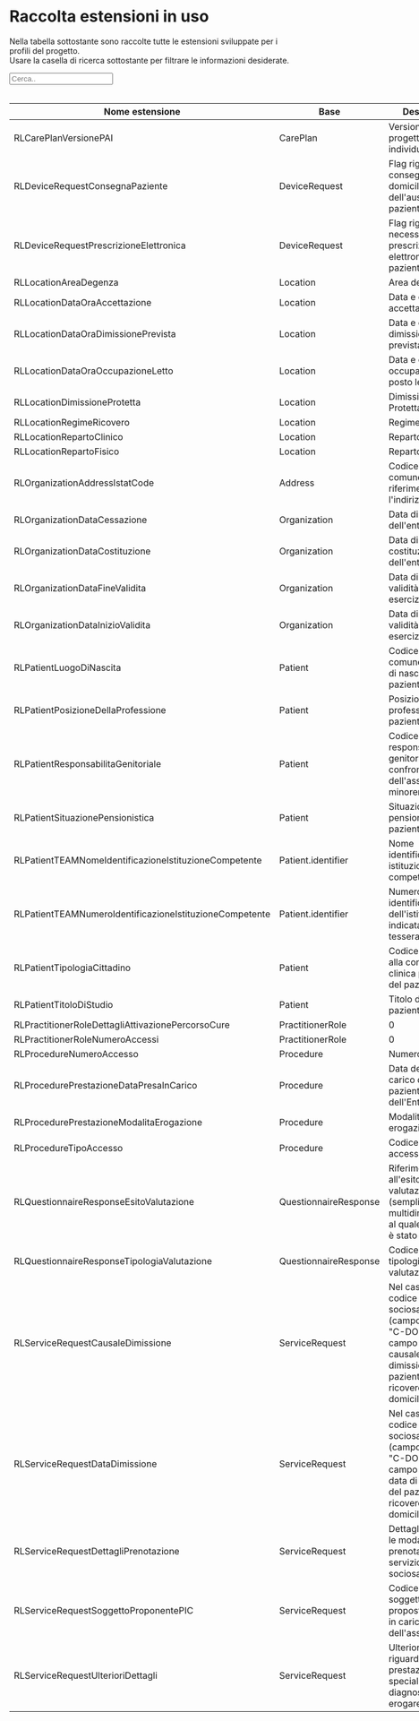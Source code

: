 <html>
  <head>
    <script src="https://ajax.googleapis.com/ajax/libs/jquery/3.6.0/jquery.min.js"></script>
    <script>
      $(document).ready(function () {
        $("#myInput").on("keyup", function () {
          var value = $(this).val().toLowerCase();
          $("#myTable tr").filter(function () {
            $(this).toggle($(this).text().toLowerCase().indexOf(value) > -1);
          });
        });
      });
    </script>
  </head>
  <body>
    <h1>Raccolta estensioni in uso</h1>
    <div>
      <p>
        Nella tabella sottostante sono raccolte tutte le estensioni sviluppate
        per i profili del progetto.
        <br />
        Usare la casella di ricerca sottostante per filtrare le informazioni
        desiderate.
      </p>
      <input id="myInput" type="text" placeholder="Cerca.." />
    </div>
    <br />
    <table style="width: fit-content">
      <thead>
        <tr>
          <th>Nome estensione</th>
          <th>Base</th>
          <th>Descrizione</th>
          <th>Link simplifier</th>
        </tr>
      </thead>
      <tbody id="myTable">
        <tr>
          <td>RLCarePlanVersionePAI</td>
          <td>CarePlan</td>
          <td>Versione del progetto individuale</td>
          <td>
            {{link:https://fhir.siss.regione.lombardia.it/StructureDefinition/RLCarePlanVersionePAI}}
          </td>
        </tr>
        <tr>
          <td>RLDeviceRequestConsegnaPaziente</td>
          <td>DeviceRequest</td>
          <td>Flag riguardo la consegna a domicilio dell'ausilio al paziente</td>
          <td>
            {{link:https://fhir.siss.regione.lombardia.it/StructureDefinition/RLDeviceRequestConsegnaPaziente}}
          </td>
        </tr>
        <tr>
          <td>RLDeviceRequestPrescrizioneElettronica</td>
          <td>DeviceRequest</td>
          <td>
            Flag riguardo la necessità di una prescrizione elettronica
            per il paziente
          </td>
          <td>
            {{link:https://fhir.siss.regione.lombardia.it/StructureDefinition/RLDeviceRequestPrescrizioneElettronica}}
          </td>
        </tr>
        <tr>
          <td>RLLocationAreaDegenza</td>
          <td>Location</td>
          <td>Area degenza</td>
          <td>
            {{link:https://fhir.siss.regione.lombardia.it/StructureDefinition/RLLocationAreaDegenza}}
          </td>
        </tr>
        <tr>
          <td>RLLocationDataOraAccettazione</td>
          <td>Location</td>
          <td>Data e ora di accettazione</td>
          <td>
            {{link:https://fhir.siss.regione.lombardia.it/StructureDefinition/RLLocationDataOraAccettazione}}
          </td>
        </tr>
        <tr>
          <td>RLLocationDataOraDimissionePrevista</td>
          <td>Location</td>
          <td>Data e ora di dimissione prevista</td>
          <td>
            {{link:https://fhir.siss.regione.lombardia.it/StructureDefinition/RLLocationDataOraDimissionePrevista}}
          </td>
        </tr>
        <tr>
          <td>RLLocationDataOraOccupazioneLetto</td>
          <td>Location</td>
          <td>Data e ora di occupazione posto letto</td>
          <td>
            {{link:https://fhir.siss.regione.lombardia.it/StructureDefinition/RLLocationDataOraOccupazioneLetto}}
          </td>
        </tr>
        <tr>
          <td>RLLocationDimissioneProtetta</td>
          <td>Location</td>
          <td>Dimissione Protetta</td>
          <td>
            {{link:https://fhir.siss.regione.lombardia.it/StructureDefinition/RLLocationDimissioneProtetta}}
          </td>
        </tr>
        <tr>
          <td>RLLocationRegimeRicovero</td>
          <td>Location</td>
          <td>Regime ricovero</td>
          <td>
            {{link:https://fhir.siss.regione.lombardia.it/StructureDefinition/RLLocationRegimeRicovero}}
          </td>
        </tr>
        <tr>
          <td>RLLocationRepartoClinico</td>
          <td>Location</td>
          <td>Reparto clinico</td>
          <td>
            {{link:https://fhir.siss.regione.lombardia.it/StructureDefinition/RLLocationRepartoClinico}}
          </td>
        </tr>
        <tr>
          <td>RLLocationRepartoFisico</td>
          <td>Location</td>
          <td>Reparto Fisico</td>
          <td>
            {{link:https://fhir.siss.regione.lombardia.it/StructureDefinition/RLLocationRepartoFisico}}
          </td>
        </tr>
        <tr>
          <td>RLOrganizationAddressIstatCode</td>
          <td>Address</td>
          <td>Codice ISTAT del comune a cui fa riferimento l'indirizzo</td>
          <td>
            {{link:https://fhir.siss.regione.lombardia.it/StructureDefinition/RLOrganizationAddressIstatCode}}
          </td>
        </tr>
        <tr>
          <td>RLOrganizationDataCessazione</td>
          <td>Organization</td>
          <td>Data di cessazione dell'ente</td>
          <td>
            {{link:https://fhir.siss.regione.lombardia.it/StructureDefinition/RLOrganizationDataCessazione}}
          </td>
        </tr>
        <tr>
          <td>RLOrganizationDataCostituzione</td>
          <td>Organization</td>
          <td>Data di costituzione dell'ente</td>
          <td>
            {{link:https://fhir.siss.regione.lombardia.it/StructureDefinition/RLOrganizationDataCostituzione}}
          </td>
        </tr>
        <tr>
          <td>RLOrganizationDataFineValidita</td>
          <td>Organization</td>
          <td>Data di fine della validità di esercizio dell'ente</td>
          <td>
            {{link:https://fhir.siss.regione.lombardia.it/StructureDefinition/RLOrganizationDataFineValidita}}
          </td>
        </tr>
        <tr>
          <td>RLOrganizationDataInizioValidita</td>
          <td>Organization</td>
          <td>Data di inizio della validità di esercizio dell'ente</td>
          <td>
            {{link:https://fhir.siss.regione.lombardia.it/StructureDefinition/RLOrganizationDataInizioValidita}}
          </td>
        </tr>
        <tr>
          <td>RLPatientLuogoDiNascita</td>
          <td>Patient</td>
          <td>Codice ISTAT del comune/nazione di nascita del paziente</td>
          <td>
            {{link:https://fhir.siss.regione.lombardia.it/StructureDefinition/RLPatientLuogoDiNascita}}
          </td>
        </tr>
        <tr>
          <td>RLPatientPosizioneDellaProfessione</td>
          <td>Patient</td>
          <td>Posizione della professione del paziente</td>
          <td>
            {{link:https://fhir.siss.regione.lombardia.it/StructureDefinition/RLPatientPosizioneDellaProfessione}}
          </td>
        </tr>
        <tr>
          <td>RLPatientResponsabilitaGenitoriale</td>
          <td>Patient</td>
          <td>
            Codice della responsabilità genitoriale nei
            confronti dell'assistito se minorenne
          </td>
          <td>
            {{link:https://fhir.siss.regione.lombardia.it/StructureDefinition/RLPatientResponsabilitaGenitoriale}}
          </td>
        </tr>
        <tr>
          <td>RLPatientSituazionePensionistica</td>
          <td>Patient</td>
          <td>Situazione pensionistica del paziente</td>
          <td>
            {{link:https://fhir.siss.regione.lombardia.it/StructureDefinition/RLPatientSituazionePensionistica}}
          </td>
        </tr>
        <tr>
          <td>RLPatientTEAMNomeIdentificazioneIstituzioneCompetente</td>
          <td>Patient.identifier</td>
          <td>Nome identificazione istituzione competente</td>
          <td>
            {{link:https://fhir.siss.regione.lombardia.it/StructureDefinition/RLPatientTEAMNomeIdentificazioneIstituzioneCompetente}}
          </td>
        </tr>
        <tr>
          <td>RLPatientTEAMNumeroIdentificazioneIstituzioneCompetente</td>
          <td>Patient.identifier</td>
          <td>
            Numero di identificazione dell'istituzione indicata
            sulla tessera TEAM
          </td>
          <td>
            {{link:https://fhir.siss.regione.lombardia.it/StructureDefinition/RLPatientTEAMNumeroIdentificazioneIstituzioneCompetente}}
          </td>
        </tr>
        <tr>
          <td>RLPatientTipologiaCittadino</td>
          <td>Patient</td>
          <td>
            Codice relativo alla condizione clinica prevalente
            del paziente
          </td>
          <td>
            {{link:https://fhir.siss.regione.lombardia.it/StructureDefinition/RLPatientTipologiaCittadino}}
          </td>
        </tr>
        <tr>
          <td>RLPatientTitoloDiStudio</td>
          <td>Patient</td>
          <td>Titolo di studio del paziente</td>
          <td>
            {{link:https://fhir.siss.regione.lombardia.it/StructureDefinition/RLPatientTitoloDiStudio}}
          </td>
        </tr>
        <tr>
          <td>RLPractitionerRoleDettagliAttivazionePercorsoCure</td>
          <td>PractitionerRole</td>
          <td>0</td>
          <td>
            {{link:https://fhir.siss.regione.lombardia.it/StructureDefinition/RLPractitionerRoleDettagliAttivazionePercorsoCure}}
          </td>
        </tr>
        <tr>
          <td>RLPractitionerRoleNumeroAccessi</td>
          <td>PractitionerRole</td>
          <td>0</td>
          <td>
            {{link:https://fhir.siss.regione.lombardia.it/StructureDefinition/RLPractitionerRoleNumeroAccessi}}
          </td>
        </tr>
        <tr>
          <td>RLProcedureNumeroAccesso</td>
          <td>Procedure</td>
          <td>Numero accesso</td>
          <td>
            {{link:https://fhir.siss.regione.lombardia.it/StructureDefinition/RLProcedureNumeroAccesso}}
          </td>
        </tr>
        <tr>
          <td>RLProcedurePrestazioneDataPresaInCarico</td>
          <td>Procedure</td>
          <td>
            Data della presa in carico del paziente da parte
            dell'Ente Erogatore
          </td>
          <td>
            {{link:https://fhir.siss.regione.lombardia.it/StructureDefinition/RLProcedureDataPresaInCarico}}
          </td>
        </tr>
        <tr>
          <td>RLProcedurePrestazioneModalitaErogazione</td>
          <td>Procedure</td>
          <td>Modalità di erogazione</td>
          <td>
            {{link:https://fhir.siss.regione.lombardia.it/StructureDefinition/RLProcedureModalitaErogazione}}
          </td>
        </tr>
        <tr>
          <td>RLProcedureTipoAccesso</td>
          <td>Procedure</td>
          <td>Codice del tipo di accesso</td>
          <td>
            {{link:https://fhir.siss.regione.lombardia.it/StructureDefinition/RLProcedureTipoAccesso}}
          </td>
        </tr>
        <tr>
          <td>RLQuestionnaireResponseEsitoValutazione</td>
          <td>QuestionnaireResponse</td>
          <td>
            Riferimento all'esito della valutazione (semplice
            o multidimensionale) al quale il paziente è stato
            sottoposto
          </td>
          <td>
            {{link:https://fhir.siss.regione.lombardia.it/StructureDefinition/RLQuestionnaireResponseEsitoValutazione}}
          </td>
        </tr>
        <tr>
          <td>RLQuestionnaireResponseTipologiaValutazione</td>
          <td>QuestionnaireResponse</td>
          <td>Codice della tipologia di valutazione</td>
          <td>
            {{link:https://fhir.siss.regione.lombardia.it/StructureDefinition/RLQuestionnaireResponseTipologiaValutazione}}
          </td>
        </tr>
        <tr>
          <td>RLServiceRequestCausaleDimissione</td>
          <td>ServiceRequest</td>
          <td>
            Nel caso in cui il codice del servizio sociosanitario
            (campo code) sia "C-DOM" questo campo contiene la
            causale di dimissione del paziente dal ricovero
            domiciliare
          </td>
          <td>
            {{link:https://fhir.siss.regione.lombardia.it/StructureDefinition/RLServiceRequestCausaleDimissione}}
          </td>
        </tr>
        <tr>
          <td>RLServiceRequestDataDimissione</td>
          <td>ServiceRequest</td>
          <td>
            Nel caso in cui il codice del servizio sociosanitario
            (campo code) sia "C-DOM" questo campo contiene la data
            di dimissione del paziente dal ricovero domiciliare
          </td>
          <td>
            {{link:https://fhir.siss.regione.lombardia.it/StructureDefinition/RLServiceRequestDataDimissione}}
          </td>
        </tr>
        <tr>
          <td>RLServiceRequestDettagliPrenotazione</td>
          <td>ServiceRequest</td>
          <td>
            Dettagli riguardo le modalità di prenotazione del
            servizio sociosanitario
          </td>
          <td>
            {{link:https://fhir.siss.regione.lombardia.it/StructureDefinition/RLServiceRequestDettagliPrenotazione}}
          </td>
        </tr>
        <tr>
          <td>RLServiceRequestSoggettoProponentePIC</td>
          <td>ServiceRequest</td>
          <td>
            Codice del soggetto che ha proposto la presa in
            carico dell'assistito
          </td>
          <td>
            {{link:https://fhir.siss.regione.lombardia.it/StructureDefinition/RLServiceRequestSoggettoProponentePIC}}
          </td>
        </tr>
        <tr>
          <td>RLServiceRequestUlterioriDettagli</td>
          <td>ServiceRequest</td>
          <td>
            Ulteriori dettagli riguardo la prestazione specialistica
            e/o diagnostica da erogare
          </td>
          <td>
            {{link:https://fhir.siss.regione.lombardia.it/StructureDefinition/RLServiceRequestUlterioriDettagli}}
          </td>
        </tr>
      </tbody>
    </table>
  </body>
</html>
